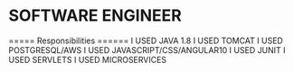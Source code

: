 # SOFTWARE ENGINEER 

===== Responsibilities ======
I USED JAVA 1.8
I USED TOMCAT
I USED POSTGRESQL/AWS
I USED JAVASCRIPT/CSS/ANGULAR10
I USED JUNIT
I USED SERVLETS
I USED MICROSERVICES 
